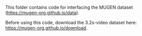 This folder contains code for interfacing the MUGEN dataset (https://mugen-org.github.io/data).

Before using this code, download the 3.2s-video dataset here: https://mugen-org.github.io/download.
